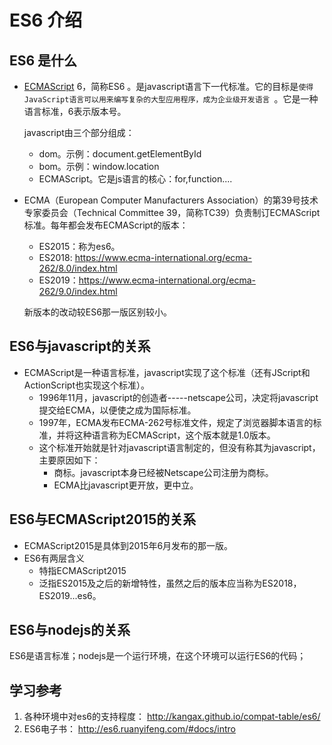 # ES6 介绍

## ES6 是什么

- [ECMAScript](https://baike.baidu.com/item/ECMAScript/1889420) 6，简称ES6 。是javascript语言下一代标准。它的目标是`使得JavaScript语言可以用来编写复杂的大型应用程序，成为企业级开发语言 `。它是一种语言标准，6表示版本号。

  javascript由三个部分组成： 

  - dom。示例：document.getElementById
  - bom。示例：window.location
  - ECMAScript。它是js语言的核心：for,function....

- ECMA（European Computer Manufacturers Association）的第39号技术专家委员会（Technical Committee 39，简称TC39）负责制订ECMAScript标准。每年都会发布ECMAScript的版本：
  - ES2015：称为es6。
  - ES2018:   https://www.ecma-international.org/ecma-262/8.0/index.html
  - ES2019：https://www.ecma-international.org/ecma-262/9.0/index.html
  
  新版本的改动较ES6那一版区别较小。

## ES6与javascript的关系

- ECMAScript是一种语言标准，javascript实现了这个标准（还有JScript和ActionScript也实现这个标准）。
  - 1996年11月，javascript的创造者-----netscape公司，决定将javascript提交给ECMA，以便使之成为国际标准。
  - 1997年，ECMA发布ECMA-262号标准文件，规定了浏览器脚本语言的标准，并将这种语言称为ECMAScript，这个版本就是1.0版本。
  - 这个标准开始就是针对javascript语言制定的，但没有称其为javascript，主要原因如下：
    - 商标。javascript本身已经被Netscape公司注册为商标。
    - ECMA比javascript更开放，更中立。

## ES6与ECMAScript2015的关系

- ECMAScript2015是具体到2015年6月发布的那一版。
- ES6有两层含义
  - 特指ECMAScript2015
  - 泛指ES2015及之后的新增特性，虽然之后的版本应当称为ES2018，ES2019...es6。

## ES6与nodejs的关系

ES6是语言标准；nodejs是一个运行环境，在这个环境可以运行ES6的代码；

## 学习参考

1. 各种环境中对es6的支持程度： <http://kangax.github.io/compat-table/es6/>
2. ES6电子书： <http://es6.ruanyifeng.com/#docs/intro>




